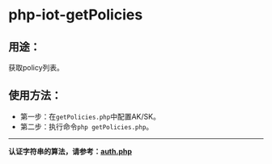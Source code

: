 # php-iot-getPolicies

## 用途：

获取policy列表。

## 使用方法：

* 第一步：在`getPolicies.php`中配置AK/SK。
* 第二步：执行命令`php getPolicies.php`。

---

**认证字符串的算法，请参考：[auth.php](../../authorization/auth.php)**